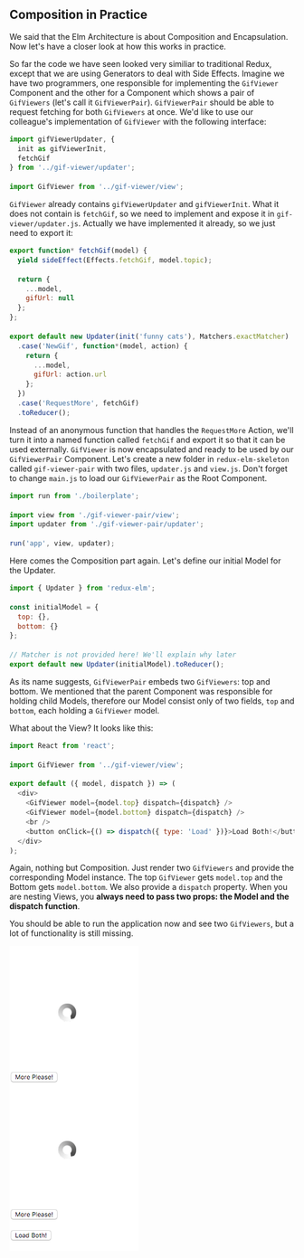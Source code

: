 ## Composition in Practice

We said that the Elm Architecture is about Composition and Encapsulation. Now let's have a closer look at how this works in practice.

So far the code we have seen looked very similiar to traditional Redux, except that we are using Generators to deal with Side Effects. Imagine we have two programmers, one responsible for implementing the `GifViewer` Component and the other for a Component which shows a pair of `GifViewers` (let's call it `GifViewerPair`). `GifViewerPair` should be able to request fetching for both `GifViewers` at once. We'd like to use our colleague's implementation of `GifViewer` with the following interface:

```javascript
import gifViewerUpdater, {
  init as gifViewerInit,
  fetchGif
} from '../gif-viewer/updater';

import GifViewer from '../gif-viewer/view';
```

`GifViewer` already contains `gifViewerUpdater` and `gifViewerInit`. What it does not contain is `fetchGif`, so we need to implement and expose it in `gif-viewer/updater.js`. Actually we have implemented it already, so we just need to export it:

```javascript
export function* fetchGif(model) {
  yield sideEffect(Effects.fetchGif, model.topic);

  return {
    ...model,
    gifUrl: null
  };
};

export default new Updater(init('funny cats'), Matchers.exactMatcher)
  .case('NewGif', function*(model, action) {
    return {
      ...model,
      gifUrl: action.url
    };
  })
  .case('RequestMore', fetchGif)
  .toReducer();
```

Instead of an anonymous function that handles the `RequestMore` Action, we'll turn it into a named function called `fetchGif` and export it so that it can be used externally. `GifViewer` is now encapsulated and ready to be used by our `GifViewerPair` Component. Let's create a new folder in `redux-elm-skeleton` called `gif-viewer-pair` with two files, `updater.js` and `view.js`. Don't forget to change `main.js` to load our `GifViewerPair` as the Root Component.

```javascript
import run from './boilerplate';

import view from './gif-viewer-pair/view';
import updater from './gif-viewer-pair/updater';

run('app', view, updater);
```

Here comes the Composition part again. Let's define our initial Model for the Updater.

```javascript
import { Updater } from 'redux-elm';

const initialModel = {
  top: {},
  bottom: {}
};

// Matcher is not provided here! We'll explain why later
export default new Updater(initialModel).toReducer();
```

As its name suggests, `GifViewerPair` embeds two `GifViewers`: top and bottom. We mentioned that the parent Component was responsible for holding child Models, therefore our Model consist only of two fields, `top` and `bottom`, each holding a `GifViewer` model.

What about the View? It looks like this:

```javascript
import React from 'react';

import GifViewer from '../gif-viewer/view';

export default ({ model, dispatch }) => (
  <div>
    <GifViewer model={model.top} dispatch={dispatch} />
    <GifViewer model={model.bottom} dispatch={dispatch} />
    <br />
    <button onClick={() => dispatch({ type: 'Load' })}>Load Both!</button>
  </div>
);
```

Again, nothing but Composition. Just render two `GifViewers` and provide the corresponding Model instance. The top `GifViewer` gets `model.top` and the Bottom gets `model.bottom`. We also provide a `dispatch` property. When you are nesting Views, you **always need to pass two props: the Model and the dispatch function**.

You should be able to run the application now and see two `GifViewers`, but a lot of functionality is still missing.

![gif-viewer-pair-1](../../assets/7.png)